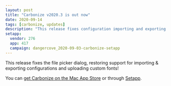 ```yaml
---
layout: post
title: "Carbonize v2020.3 is out now"
date: 2020-09-14
tags: [carbonize, updates]
description: "This release fixes configuration importing and exporting and custom font uploads."
setapp:
  vendor: 276
  app: 417
  campaign: dangercove_2020-09-03-carbonize-setapp
---
```


This release fixes the file picker dialog, restoring support for importing & exporting configurations and uploading custom fonts!

You can [get Carbonize on the Mac App Store](/carbonize/appstore) or through [Setapp](/carbonize/setapp).
